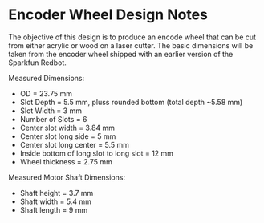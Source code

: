 # Encoder Wheel Design Notes

The objective of this design is to produce an encode wheel that can be cut from either acrylic or wood on a laser cutter.  The basic dimensions will be taken from the encoder wheel shipped with an earlier version of the Sparkfun Redbot.

Measured Dimensions:  
* OD = 23.75 mm  
* Slot Depth = 5.5 mm, pluss rounded bottom (total depth ~5.58 mm)  
* Slot Width = 3 mm  
* Number of Slots = 6  
* Center slot width = 3.84 mm  
* Center slot long side = 5 mm  
* Center slot long center = 5.5 mm  
* Inside bottom of long slot to long slot = 12 mm  
* Wheel thickness = 2.75 mm

Measured Motor Shaft Dimensions:  
* Shaft height = 3.7 mm  
* Shaft width = 5.4 mm  
* Shaft length = 9 mm  




